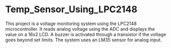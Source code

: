 # Temp_Sensor_Using_LPC2148
This project is a voltage monitoring system using the LPC2148 microcontroller. It reads analog voltage using the ADC and displays the value on a 16x2 LCD. A buzzer is activated through a transistor if the voltage goes beyond set limits. The system uses an LM35 sensor for analog input.
